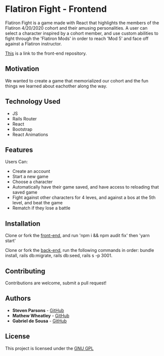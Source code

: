 # Flatiron Fight - Frontend

Flatiron Fight is a game made with React that highlights the members of the Flatiron 4/20/2020 cohort and their amusing personalities. A user can select a character inspired by a cohort member, and use custom abilities to fight through the 'Flatiron Mods' in order to reach 'Mod 5' and face off against a Flatiron instructor.

[This](https://github.com/sap2411/module-4-project-fantasy-rpg-frontend) is a link to the front-end repository.

## Motivation

We wanted to create a game that memorialized our cohort and the fun things we learned about eachother along the way.


## Technology Used

- JS
- Rails Router
- React
- Bootstrap
- React Animations

## Features

Users Can:
- Create an account
- Start a new game
- Choose a character
- Automatically have their game saved, and have access to reloading that saved game
- Fight against other characters for 4 leves, and against a bos at the 5th level, and beat the game
- Rematch if they lose a battle

## Installation

Clone or fork the [front-end](https://github.com/sap2411/module-4-project-fantasy-rpg-frontend), and run 'npm i && npm audit fix' then 'yarn start'

Clone or fork the [back-end](https://github.com/mathewpwheatley/module-4-project-fantasy-rpg-backend), run the following commands in order: bundle install, rails db:migrate, rails db:seed, rails s -p 3001.

## Contributing

Contributions are welcome, submit a pull request!

## Authors

* **Steven Parsons** - [GitHub](https://github.com/sap24471)
* **Mathew Wheatley** - [GitHub](https://github.com/mathewpwheatley)
* **Gabriel de Sousa** - [GitHub](https://github.com/GabedeSousa)

## License

This project is licensed under the [GNU GPL](https://www.gnu.org/licenses/gpl-3.0.en.html)
